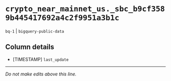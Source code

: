 # `crypto_near_mainnet_us._sbc_b9cf3589b445417692a4c2f9951a3b1c`
`bq-1` | `bigquery-public-data`

## Column details
* [TIMESTAMP] `last_update`

-------------------------------------------------------------------------------
*Do not make edits above this line.*
